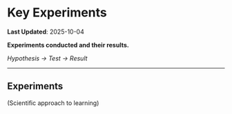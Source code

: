 # Key Experiments

**Last Updated**: 2025-10-04

**Experiments conducted and their results.**

*Hypothesis → Test → Result*

---

## Experiments

(Scientific approach to learning)
